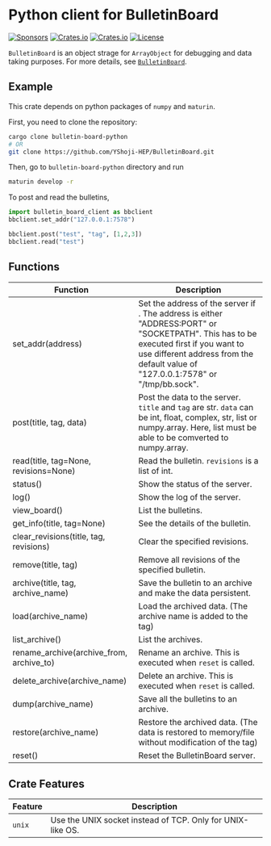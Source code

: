 Python client for BulletinBoard
====================================
[![Sponsors](https://img.shields.io/badge/offer-Coffee-red?style=flat-square)](https://github.com/sponsors/YShoji-HEP)
[![Crates.io](https://img.shields.io/crates/v/bulletin-board-python?style=flat-square)](https://crates.io/crates/bulletin-board-python)
[![Crates.io](https://img.shields.io/crates/d/bulletin-board-python?style=flat-square)](https://crates.io/crates/bulletin-board-python)
[![License](https://img.shields.io/badge/license-Apache%202.0-blue?style=flat-square)](https://github.com/YShoji-HEP/BulletinBoard/blob/main/LICENSE.txt)

`BulletinBoard` is an object strage for `ArrayObject` for debugging and data taking purposes.
For more details, see [`BulletinBoard`](https://github.com/YShoji-HEP/BulletinBoard).

Example
-------
This crate depends on python packages of `numpy` and `maturin`.

First, you need to clone the repository:
```bash
cargo clone bulletin-board-python
# OR
git clone https://github.com/YShoji-HEP/BulletinBoard.git
```
Then, go to `bulletin-board-python` directory and run
```bash
maturin develop -r
```

To post and read the bulletins,
```python
import bulletin_board_client as bbclient
bbclient.set_addr("127.0.0.1:7578")

bbclient.post("test", "tag", [1,2,3])
bbclient.read("test")
```

Functions
----------
|Function|Description|
|-|-|
|set_addr(address)|Set the address of the server if . The address is either "ADDRESS:PORT" or "SOCKETPATH". This has to be executed first if you want to use different address from the default value of "127.0.0.1:7578" or "/tmp/bb.sock".|
|post(title, tag, data)|Post the data to the server. `title` and `tag` are str. `data` can be int, float, complex, str, list or numpy.array. Here, list must be able to be comverted to numpy.array.|
|read(title, tag=None, revisions=None)|Read the bulletin. `revisions` is a list of int.|
|status()|Show the status of the server.|
|log()|Show the log of the server.|
|view_board()|List the bulletins.|
|get_info(title, tag=None)|See the details of the bulletin.|
|clear_revisions(title, tag, revisions)|Clear the specified revisions.|
|remove(title, tag)|Remove all revisions of the specified bulletin.|
|archive(title, tag, archive_name)|Save the bulletin to an archive and make the data persistent.|
|load(archive_name)|Load the archived data. (The archive name is added to the tag)|
|list_archive()|List the archives.|
|rename_archive(archive_from, archive_to)|Rename an archive. This is executed when `reset` is called.|
|delete_archive(archive_name)|Delete an archive. This is executed when `reset` is called.|
|dump(archive_name)|Save all the bulletins to an archive.|
|restore(archive_name)|Restore the archived data. (The data is restored to memory/file without modification of the tag)|
|reset()|Reset the BulletinBoard server.|

Crate Features
--------------
|Feature|Description|
|-|-|
|`unix`|Use the UNIX socket instead of TCP. Only for UNIX-like OS.|
